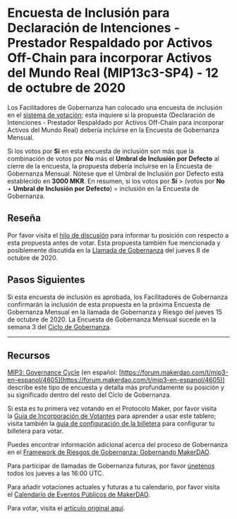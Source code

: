 # Encuesta de Inclusión para Declaración de Intenciones **- Prestador Respaldado por Activos Off-Chain para incorporar Activos del Mundo Real (MIP13c3-SP4) - 12 de octubre de 2020**

Los Facilitadores de Gobernanza han colocado una encuesta de inclusión en el [sistema de votación](https://vote.makerdao.com/polling); esta inquiere si la propuesta (Declaración de Intenciones - Prestador Respaldado por Activos Off-Chain para incorporar Activos del Mundo Real) debería incluirse en la Encuesta de Gobernanza Mensual.

Si los votos por **Sí** en esta encuesta de inclusión son más que la combinación de votos por **No** más el **Umbral de Inclusión por Defecto** al cierre de la encuesta, la propuesta debería incluirse en la Encuesta de Gobernanza Mensual. Nótese que el Umbral de Inclusión por Defecto está establecido en **3000 MKR**. En resumen, si los votos por **Sí** > (votos por **No** + **Umbral de Inclusión por Defecto**) = inclusión en la Encuesta de Gobernanza.

## **Reseña**

Por favor visita el [hilo de discusión](https://forum.makerdao.com/t/mip13c3-sp4-declaration-of-intent-commercial-points-off-chain-asset-backed-lender-to-onboard-real-world-assets-as-collateral-for-a-dai-loan/3914) para informar tu posición con respecto a esta propuesta antes de votar. Esta propuesta también fue mencionada y posiblemente discutida en la [Llamada de Gobernanza](https://forum.makerdao.com/t/agenda-discussion-scientific-governance-and-risk-113-thursday-october-8-16-00-utc/4505) del jueves 8 de octubre de 2020.

## Pasos Siguientes

Si esta encuesta de inclusión es aprobada, los Facilitadores de Gobernanza confirmarán la inclusión de esta propuesta en la próxima Encuesta de Gobernanza Mensual en la llamada de Gobernanza y Riesgo del jueves 15 de octubre de 2020. La Encuesta de Gobernanza Mensual sucede en la semana 3 del [Ciclo de Gobernanza](https://github.com/makerdao/mips/blob/Accepted/MIP3/mip3.md).

---

## **Recursos**

[MIP3: Governance Cycle](https://github.com/makerdao/mips/blob/Accepted/MIP3/mip3.md) (en español: [https://forum.makerdao.com/t/mip3-en-espanol/4605](https://forum.makerdao.com/t/mip3-en-espanol/4605)) describe este tipo de encuesta y detalla más profundamente su posición y su significado dentro del resto del Ciclo de Gobernanza.

Si esta es tu primera vez votando en el Protocolo Maker, por favor visita la [Guía de Incorporación de Votantes](https://community-development.makerdao.com/onboarding/voter-onboarding) para aprender a usar este tablero; visita también la [guía de configuración de la billetera](https://community-development.makerdao.com/en/learn/governance/voting-setup/)  para configurar tu billetera para votar.

Puedes encontrar información adicional acerca del proceso de Gobernanza en el [Framework de Riesgos de Gobernanza: Gobernando MakerDAO](https://community-development.makerdao.com/governance/governance-risk-framework).

Para participar de llamadas de Gobernanza futuras, por favor [únetenos](https://community-development.makerdao.com/governance/governance-and-risk-meetings) todos los jueves a las 16:00 UTC.

Para añadir votaciones actuales y futuras a tu calendario, por favor visita el [Calendario de Eventos Públicos de MakerDAO](https://calendar.google.com/calendar/embed?src=makerdao.com_3efhm2ghipksegl009ktniomdk%40group.calendar.google.com&ctz=America%2FLos_Angeles).

Para votar, visita el [artículo original aquí](https://github.com/makerdao/community/blob/master/governance/polls/Inclusion%20Poll%20-%20MIP13c3-SP4%20-%20October%2012,%202020.md).
